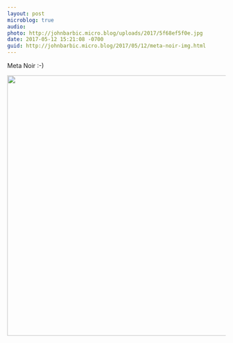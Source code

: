 ```yaml
---
layout: post
microblog: true
audio: 
photo: http://johnbarbic.micro.blog/uploads/2017/5f68ef5f0e.jpg
date: 2017-05-12 15:21:08 -0700
guid: http://johnbarbic.micro.blog/2017/05/12/meta-noir-img.html
---
```

Meta Noir :-)

<img src="http://johnbarbic.micro.blog/uploads/2017/5f68ef5f0e.jpg" width="600" height="600" style="height: auto" />
